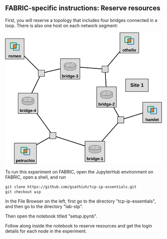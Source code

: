 ## FABRIC-specific instructions: Reserve resources

First, you will reserve a topology that includes four bridges connected in a loop. There is also one host on each network segment:

![](spanning-tree-topo.svg)

To run this experiment on FABRIC, open the JupyterHub environment on FABRIC, open a shell, and run

```
git clone https://github.com/gsathish/tcp-ip-essentials.git
git checkout wip
```

In the File Browser on the left, first go to the directory "tcp-ip-essentials", and then go to the directory "lab-stp".

Then open the notebook titled "setup.ipynb".

Follow along inside the notebook to reserve resources and get the login details for each node in the experiment.